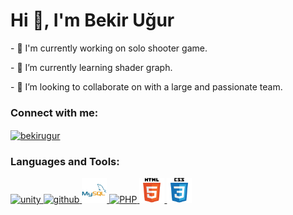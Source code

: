 
<h1 align="left">Hi 👋, I'm Bekir Uğur</h1>

<p>- 🔭 I'm currently working on solo shooter game.</p>
<p>- 🌱 I’m currently learning shader graph.</p>
<p>- 👯 I’m looking to collaborate on with a large and passionate team.</p>

<h3 align="left">Connect with me:</h3>
<p align="left", padding-left: 30px>
<a href="https://www.linkedin.com/in/bekirrugur/" target="blank"><img align="center" src="https://raw.githubusercontent.com/rahuldkjain/github-profile-readme-generator/master/src/images/icons/Social/linked-in-alt.svg" alt="bekirugur" height="30" width="40" /></a>
</p>

<h3 align="left">Languages and Tools:</h3>
<p align="left"> 
  <a href="https://unity.com/" target="_blank" rel="noreferrer"> <img src="https://cdn-icons-png.flaticon.com/512/5969/5969346.png" alt="unity" width="40" height="40"/> </a> 
  <a href="https://github.com/" target="_blank" rel="noreferrer"> <img src="https://cdn-icons-png.flaticon.com/512/733/733553.png" alt="github" width="40" height="40"/> </a>
   <a href="https://www.mysql.com/" target="_blank" rel="noreferrer"> <img src="https://raw.githubusercontent.com/devicons/devicon/master/icons/mysql/mysql-original-wordmark.svg" alt="mysql" width="40" height="40"/> </a> 
  <a href="https://www.php.net/" target="_blank" rel="noreferrer"> <img src="https://cdn-icons-png.flaticon.com/512/919/919830.png" alt="PHP" width="40" height="40"/> </a>
  <a href="https://www.w3.org/html/" target="_blank" rel="noreferrer"> <img src="https://raw.githubusercontent.com/devicons/devicon/master/icons/html5/html5-original-wordmark.svg" alt="html5" width="40" height="40"/> </a> 
  <a href="https://www.w3schools.com/css/" target="_blank" rel="noreferrer"> <img src="https://raw.githubusercontent.com/devicons/devicon/master/icons/css3/css3-original-wordmark.svg" alt="css3" width="40" height="40"/></a> 
 
</p>
